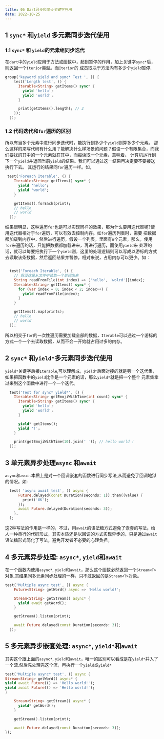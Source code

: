 ```yaml
---
title: 06 Dart异步和同步关键字应用
date: 2022-10-25
---
```


## 1 `sync*` 和`yield` 多元素同步迭代使用

### 1.1 `sync*` 和 `yield`的元素组同步迭代
在`dart`中的`yield`应用于方法或函数中，起到暂停的作用，加上关键字`sync*`后，则返回一个`Iterior`类型。而`Iterior`的
成员取决于方法内有多少个`yield`暂停.
``` dart 
group('keyword yield and sync* Test ', () {
    test('Length test', () {
      Iterable<String> getItems() sync* {
        yield 'hello';
        yield 'world';
      }

      print(getItems().length); // 2
    });
  });

```
### 1.2 代码迭代和`for`遍历的区别

所以有当多个元素中进行同步迭代时，能执行到多少个`yield`则算多少个元素。
那么这样的来写代码有什么用？能解决什么样场景的问题？假设一个有限集合，而我们要找的其中的一个元素就在其中，而每读取一个元素，意味着，
计算机运行到下一个`yield`并返回当前`yield`的结果。我们可以通过这一结果再决定要不要接送执行下去。 其运行的结果同`for`遍历一样。如,
``` dart 
 test('Foreach Iterable', () {
    Iterable<String> getItems() sync* {
      yield 'hello';
      yield 'world';
    }

    getItems().forEach(print);
    // hello
    // world
  });
```

结果很明显，这种遍历`for`也是可以实现同样的效果，那为什么要用迭代器呢?使用迭代器相对于`for`遍历，可以有效去控制内存。如`for`遍历列表时，需要
把数据都加载到内存中，然后进行遍历，假设一个列表，里面有`n`个元素，那么，使用`for`来遍历的话，只能把数据都加载进来，再进行遍历，而使用`yield`来
处理的话，就可以每要把执行下一个`yield`则，这里的处理逻辑则可以写成以游标的方式去读取该条数据，然后返回结果并暂停。相对来说，占用内存可以更少。如：
``` dart 

  test('Foreach Iterable', () {
    // 假设这是从文件中读取一个单词出来
    String readFromFile(int index) => ['hello', 'wolrd'][index];
    Iterable<String> getItems() sync* {
      for (var index = 0; index < 2; index++) {
        yield readFromFile(index);
      }
    }

    getItems().map(prints);
    // hello
    // world
  });
```
所以相交于`for`的一次性遍历需要加载全部的数据，`Iterable`可以通过一个游标的方式一个一个去读取数据，从而不会一开始就占用过多的内存。

## 2 `sync*` 和`yield*`多元素同步迭代使用
`yield*`关键字后接`Iterable`,可以理解成，`yield*`后面对接的就是另一个迭代集，如果把函数中的`yield`比作是一个元素的话，那么`yield*`就是把一个整个
元素集拿过来到这个函数中进行一个一个迭代。
``` dart 
  test('Test for sync* yield*', () {
    Iterable<String> getEmojiWithTime(int count) sync* {
      Iterable<String> getItems() sync* {
        yield 'hello';
        yield 'world';
      }

      yield* getItems();
      yield '!';
    }

    print(getEmojiWithTime(10).join(' ')); // hello world !
  });
```


## 3 单元素异步处理`async` 和`await`
`async`和`await`本质上是对一个回调嵌套的函数进行同步写法,从而避免了回调地狱的情况。如: 
``` dart
  test( 'async await test', () async {
      Future.delayed(const Duration(seconds: 1)).then((value) {
        print('OK');
      });
      await Future.delayed(Duration(seconds: 3));
    },
  );
```
这2种写法的作用是一样的，不过，用`await`的语法糖方式避免了嵌套的写法，给人一种串行的代码形式，其实本质还是以回调的方式实现异步的，只是通过`await`
语法糖形式简化了写法，避免开发者不必要的心理负担。

## 4 多元素异步处理: `async*`, `yield`和`await`
在一个函数内使用`async*`, `yield`和`await`，那么这个函数必然返回一个`Stream<T>`对象.其结果同多元素同步处理的一样，只不过返回的是`Stream<T>`对象。
```  dart
test('Multiple async test', () async {
    Future<String> getWord() async => 'Hello world!';

    Stream<String> getStream() async* {
      yield await getWord();
    }

    getStream().listen(print);

    await Future.delayed(const Duration(seconds: 3));
  });
```

## 5 多元素异步嵌套处理: `async*`, `yield*`和`await`
其实这个跟上面的`async*`, `yield`和`await`，唯一的区别可以看成是在`yield*`并入了一个流.然后先处理完这个流，再执行一个`yield`或`yield*`

```  dart
test('Multiple async* test', () async {
Stream<String> getWord() async* {
yield await Future(() => 'Hello world!');
yield await Future(() => 'Hello world!');
}

    Stream<String> getStream() async* {
      yield* getWord();
    }

    getStream().listen(print);

    await Future.delayed(const Duration(seconds: 3));
});
```
